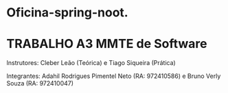 # Oficina-spring-noot.

# TRABALHO A3 MMTE de Software

Instrutores: 
Cleber Leão (Teórica) e Tiago Siqueira (Prática)

Integrantes:
Adahil Rodrigues Pimentel Neto (RA: 972410586) e Bruno Verly Souza (RA: 972410047)

